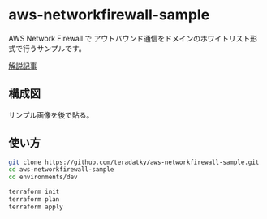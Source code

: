 # aws-networkfirewall-sample

AWS Network Firewall で アウトバウンド通信をドメインのホワイトリスト形式で行うサンプルです。

[解説記事](https://example.com)

## 構成図

サンプル画像を後で貼る。

## 使い方

```bash
git clone https://github.com/teradatky/aws-networkfirewall-sample.git
cd aws-networkfirewall-sample
cd environments/dev

terraform init
terraform plan
terraform apply
```
